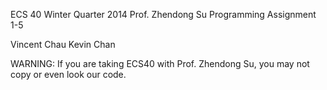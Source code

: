 ECS 40 
Winter Quarter 2014
Prof. Zhendong Su
Programming Assignment 1-5 
  
Vincent Chau
Kevin Chan

WARNING: If you are taking ECS40 with Prof. Zhendong Su, you may not copy or even look our code.
